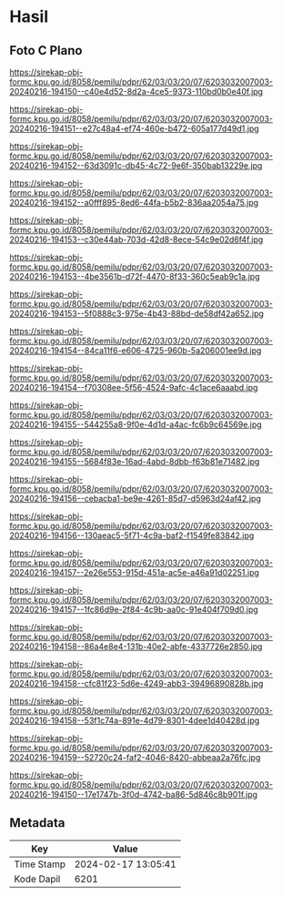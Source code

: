 # Hasil

## Foto C Plano

https://sirekap-obj-formc.kpu.go.id/8058/pemilu/pdpr/62/03/03/20/07/6203032007003-20240216-194150--c40e4d52-8d2a-4ce5-9373-110bd0b0e40f.jpg

https://sirekap-obj-formc.kpu.go.id/8058/pemilu/pdpr/62/03/03/20/07/6203032007003-20240216-194151--e27c48a4-ef74-460e-b472-605a177d49d1.jpg

https://sirekap-obj-formc.kpu.go.id/8058/pemilu/pdpr/62/03/03/20/07/6203032007003-20240216-194152--63d3091c-db45-4c72-9e6f-350bab13229e.jpg

https://sirekap-obj-formc.kpu.go.id/8058/pemilu/pdpr/62/03/03/20/07/6203032007003-20240216-194152--a0fff895-8ed6-44fa-b5b2-836aa2054a75.jpg

https://sirekap-obj-formc.kpu.go.id/8058/pemilu/pdpr/62/03/03/20/07/6203032007003-20240216-194153--c30e44ab-703d-42d8-8ece-54c9e02d6f4f.jpg

https://sirekap-obj-formc.kpu.go.id/8058/pemilu/pdpr/62/03/03/20/07/6203032007003-20240216-194153--4be3561b-d72f-4470-8f33-360c5eab9c1a.jpg

https://sirekap-obj-formc.kpu.go.id/8058/pemilu/pdpr/62/03/03/20/07/6203032007003-20240216-194153--5f0888c3-975e-4b43-88bd-de58df42a652.jpg

https://sirekap-obj-formc.kpu.go.id/8058/pemilu/pdpr/62/03/03/20/07/6203032007003-20240216-194154--84ca11f6-e606-4725-960b-5a206001ee9d.jpg

https://sirekap-obj-formc.kpu.go.id/8058/pemilu/pdpr/62/03/03/20/07/6203032007003-20240216-194154--f70308ee-5f56-4524-9afc-4c1ace6aaabd.jpg

https://sirekap-obj-formc.kpu.go.id/8058/pemilu/pdpr/62/03/03/20/07/6203032007003-20240216-194155--544255a8-9f0e-4d1d-a4ac-fc6b9c64569e.jpg

https://sirekap-obj-formc.kpu.go.id/8058/pemilu/pdpr/62/03/03/20/07/6203032007003-20240216-194155--5684f83e-16ad-4abd-8dbb-f63b81e71482.jpg

https://sirekap-obj-formc.kpu.go.id/8058/pemilu/pdpr/62/03/03/20/07/6203032007003-20240216-194156--cebacba1-be9e-4261-85d7-d5963d24af42.jpg

https://sirekap-obj-formc.kpu.go.id/8058/pemilu/pdpr/62/03/03/20/07/6203032007003-20240216-194156--130aeac5-5f71-4c9a-baf2-f1549fe83842.jpg

https://sirekap-obj-formc.kpu.go.id/8058/pemilu/pdpr/62/03/03/20/07/6203032007003-20240216-194157--2e26e553-915d-451a-ac5e-a46a91d02251.jpg

https://sirekap-obj-formc.kpu.go.id/8058/pemilu/pdpr/62/03/03/20/07/6203032007003-20240216-194157--1fc86d9e-2f84-4c9b-aa0c-91e404f709d0.jpg

https://sirekap-obj-formc.kpu.go.id/8058/pemilu/pdpr/62/03/03/20/07/6203032007003-20240216-194158--86a4e8e4-131b-40e2-abfe-4337726e2850.jpg

https://sirekap-obj-formc.kpu.go.id/8058/pemilu/pdpr/62/03/03/20/07/6203032007003-20240216-194158--cfc81f23-5d6e-4249-abb3-39496890828b.jpg

https://sirekap-obj-formc.kpu.go.id/8058/pemilu/pdpr/62/03/03/20/07/6203032007003-20240216-194158--53f1c74a-891e-4d79-8301-4dee1d40428d.jpg

https://sirekap-obj-formc.kpu.go.id/8058/pemilu/pdpr/62/03/03/20/07/6203032007003-20240216-194159--52720c24-faf2-4046-8420-abbeaa2a76fc.jpg

https://sirekap-obj-formc.kpu.go.id/8058/pemilu/pdpr/62/03/03/20/07/6203032007003-20240216-194150--17e1747b-3f0d-4742-ba86-5d846c8b901f.jpg


## Metadata

| Key        | Value               |
| ---------- | ------------------- |
| Time Stamp | 2024-02-17 13:05:41 |
| Kode Dapil | 6201                |




